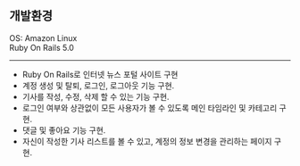 ## 개발환경          
OS: Amazon Linux      
Ruby On Rails 5.0

<hr/>

* Ruby On Rails로 인터넷 뉴스 포털 사이트 구현
* 계정 생성 및 탈퇴, 로그인, 로그아웃 기능 구현.
* 기사를 작성, 수정, 삭제 할 수 있는 기능 구현.
* 로그인 여부와 상관없이 모든 사용자가 볼 수 있도록 메인 타임라인 및 카테고리 구현. 
* 댓글 및 좋아요 기능 구현.
* 자신이 작성한 기사 리스트를 볼 수 있고, 계정의 정보 변경을 관리하는 페이지 구현. 


